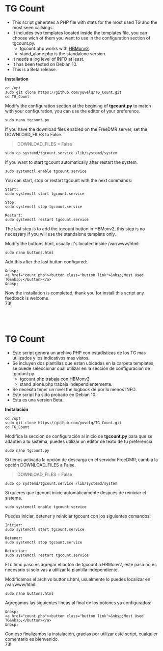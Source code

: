 # TG Count  
- This script generates a PHP file with stats for the most used TG and the most seen callsings.  
- It includes two templates located inside the templates file, you can choose wich of them you want to use in the configuration section of tgcount.py.  
  - tgcount.php works with [HBMonv2](https://github.com/sp2ong/HBMonv2).  
  - stand_alone.php is the standalone version.  
- It needs a log level of INFO at least.  
- It has been tested on Debian 10.  
- This is a Beta release.  

**Installation**
```
cd /opt    
sudo git clone https://github.com/yuvelq/TG_Count.git
cd TG_Count
```
Modify the configuration section at the begining of **tgcount.py** to match with your configuration, you can use the editor of your preference.  
```
sudo nano tgcount.py
``` 
If you have the download files enabled on the FreeDMR server, set the DOWNLOAD_FILES to False.  
>DOWNLOAD_FILES = False
```
sudo cp systemd/tgcount.service /lib/systemd/system  
```
If you want to start tgcount automatically after restart the system.
```
sudo systemctl enable tgcount.service 
```
You can start, stop or restart tgcount with the next commands:
```
Start:  
sudo systemctl start tgcount.service

Stop:  
sudo systemctl stop tgcount.service

Restart:  
sudo systemctl restart tgcount.service
```
The last step is to add the tgcount button in HBMonv2, this step is no necessary if you will use the standalone template only.  

Modify the buttons.html, usually it's located inside /var/www/html:  
```
sudo nano buttons.html
```
Add this after the last button configured:  
```
&nbsp;
<a href="count.php"><button class="button link">&nbsp;Most Used TG&nbsp;</button></a>
&nbsp;
```
Now the installation is completed, thank you for install this script any feedback is welcome.  
73! 
<br/><br/><br/><br/>
# TG Count
- Este script genera un archivo PHP con estadisticas de los TG mas utilizados y los indicativos mas vistos.  
- Se incluyen dos plantillas que estan ubicadas en la carpeta templates, se puede seleccionar cual utilizar en la sección de configuracion de tgcount.py. 
  - tgcount.php trabaja con [HBMonv2](https://github.com/sp2ong/HBMonv2).
  - stand_alone.php trabaja independientemente.  
- Se necesita tener un nivel the logbook de por lo menos INFO.  
- Este script ha sido probado en Debian 10. 
- Esta es una version Beta. 

**Instalación**
```
cd /opt    
sudo git clone https://github.com/yuvelq/TG_Count.git  
cd TG_Count
```
Modifica la sección de configuración al inicio de **tgcount.py** para que se adapten a tu sistema, puedes utilizar un editor de texto de tu preferencia.  
```
sudo nano tgcount.py
``` 
Si tienes activada la opción de descarga en el servidor FreeDMR, cambia la opción DOWNLOAD_FILES a False.
>DOWNLOAD_FILES = False
```
sudo cp systemd/tgcount.service /lib/systemd/system  
```
Si quieres que tgcount inicie automáticamente después de reiniciar el sistema.
```
sudo systemctl enable tgcount.service 
```
Puedes iniciar, detener y reiniciar tgcount con los siguientes comandos:
```
Iniciar:
sudo systemctl start tgcount.service

Detener:
sudo systemctl stop tgcount.service

Reiniciar:
sudo systemctl restart tgcount.service
```
El último paso es agregar el botón de tgcount a HBMonv2, este paso no es necesario si solo vas a utilizar la plantilla independiente. 

Modificamos el archivo buttons.html, usualmente lo puedes localizar en /var/www/html:  
```
sudo nano buttons.html
```
Agregamos las siguientes líneas al final de los botones ya configurados: 
```
&nbsp;
<a href="count.php"><button class="button link">&nbsp;Most Used TG&nbsp;</button></a>
&nbsp;
```
Con eso finalizamos la instalación, gracias por utilizar este script, cualquier comentario es bienvenido.  
73!  
